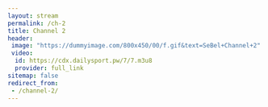```yaml
---
layout: stream
permalink: /ch-2
title: Channel 2
header:
 image: "https://dummyimage.com/800x450/00/f.gif&text=SeBel+Channel+2"
 video:
  id: https://cdx.dailysport.pw/7/7.m3u8
  provider: full_link
sitemap: false
redirect_from:
 - /channel-2/
---
```

<style>h1#page-title{display:none;height:0;visibility:hidden;!important</style>


